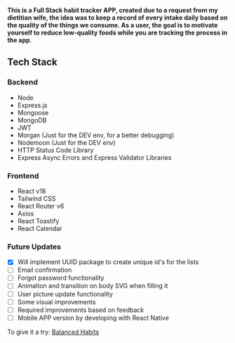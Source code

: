 **This is a Full Stack habit tracker APP, created due to a request from my dietitian wife, the idea was to keep a record of every intake daily based on the quality of the things we consume. As a user, the goal is to motivate yourself to reduce low-quality foods while you are tracking the process in the app**.

## Tech Stack

### Backend
- Node
- Express.js
- Mongoose
- MongoDB
- JWT
- Morgan (Just for the DEV env, for a better debugging)
- Nodemoon (Just for the DEV env)
- HTTP Status Code Library
- Express Async Errors and Express Validator Libraries

### Frontend
- React v18
- Tailwind CSS
- React Router v6
- Axios
- React Toastify
- React Calendar



### Future Updates
- [x] Will implement UUID package to create unique id's for the lists
- [ ] Email confirmation
- [ ] Forgot password functionality
- [ ] Animation and transition on body SVG when filling it
- [ ] User picture update functionality
- [ ] Some visual improvements
- [ ] Required improvements based on feedback
- [ ] Mobile APP version by developing with React Native

To give it a try:
[Balanced Habits](https://balanced-habits.onrender.com/)
